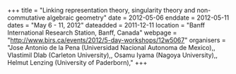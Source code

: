 +++
title = "Linking representation theory, singularity theory and non-commutative algebraic geometry"
date = 2012-05-06
enddate = 2012-05-11
dates = "May 6 - 11, 2012"
dateadded = 2011-12-11
location = "Banff International Research Station, Banff, Canada"
webpage = "http://www.birs.ca/events/2012/5-day-workshops/12w5067"
organisers = "Jose Antonio de la Pena (Universidad Nacional Autonoma de Mexico),, Vlastimil Dlab (Carleton University),, Osamu Iyama (Nagoya University),, Helmut Lenzing (University of Paderborn),"
+++
